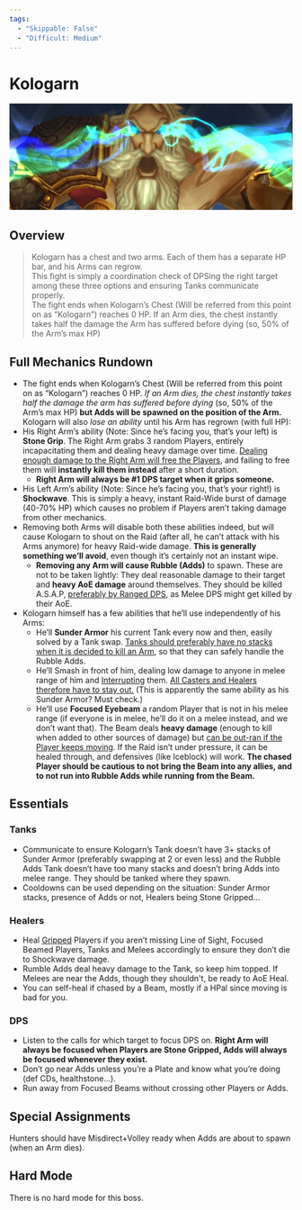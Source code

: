 ```yaml
---
tags:
  - "Skippable: False"
  - "Difficult: Medium"
---
```


# Kologarn

![](../img/kologarn.png)

## Overview

> Kologarn has a chest and two arms. Each of them has a separate HP bar, and his Arms can regrow.  
> This fight is simply a coordination check of DPSing the right target among these three options and ensuring Tanks communicate properly.  
> The fight ends when Kologarn’s Chest (Will be referred from this point on as “Kologarn”) reaches 0 HP. If an Arm dies, the chest instantly takes half the damage the Arm has suffered before dying (so, 50% of the Arm’s max HP)

## Full Mechanics Rundown

* The fight ends when Kologarn’s Chest (Will be referred from this point on as “Kologarn”) reaches 0 HP. _If an Arm dies, the chest instantly takes half the damage the arm has suffered before dying_ (so, 50% of the Arm’s max HP) __but Adds will be spawned on the position of the Arm.__ Kologarn will also _lose an ability_ until his Arm has regrown (with full HP):
* His Right Arm’s ability (Note: Since he’s facing you, that’s your left) is __Stone Grip__. The Right Arm grabs 3 random Players, entirely incapacitating them and dealing heavy damage over time. <ins>Dealing enough damage to the Right Arm will free the Players</ins>, and failing to free them will __instantly kill them instead__ after a short duration.
    * __Right Arm will always be #1 DPS target when it grips someone.__
* His Left Arm’s ability (Note: Since he’s facing you, that’s your right!) is __Shockwave__. This is simply a heavy, instant Raid-Wide burst of damage (40-70% HP) which causes no problem if Players aren’t taking damage from other mechanics.
* Removing both Arms will disable both these abilities indeed, but will cause Kologarn to shout on the Raid (after all, he can’t attack with his Arms anymore) for heavy Raid-wide damage. __This is generally something we’ll avoid__, even though it’s certainly not an instant wipe.
    * __Removing any Arm will cause Rubble (Adds)__ to spawn. These are not to be taken lightly: They deal reasonable damage to their target and __heavy AoE damage__ around themselves. They should be killed A.S.A.P, <ins>preferably by Ranged DPS</ins>, as Melee DPS might get killed by their AoE.
* Kologarn himself has a few abilities that he’ll use independently of his Arms:
    * He’ll __Sunder Armor__ his current Tank every now and then, easily solved by a Tank swap. <ins>Tanks should preferably have no stacks when it is decided to kill an Arm</ins>, so that they can safely handle the Rubble Adds.
    * He’ll Smash in front of him, dealing low damage to anyone in melee range of him and <ins>Interrupting</ins> them. <ins>All Casters and Healers therefore have to stay out.</ins> (This is apparently the same ability as his Sunder Armor? Must check.)
    * He’ll use __Focused Eyebeam__ a random Player that is not in his melee range (if everyone is in melee, he’ll do it on a melee instead, and we don’t want that). The Beam deals __heavy damage__ (enough to kill when added to other sources of damage) but <ins>can be out-ran if the Player keeps moving</ins>. If the Raid isn’t under pressure, it can be healed through, and defensives (like Iceblock) will work. __The chased Player should be cautious to not bring the Beam into any allies, and to not run into Rubble Adds while running from the Beam.__

## Essentials

### Tanks

* Communicate to ensure Kologarn’s Tank doesn’t have 3+ stacks of Sunder Armor (preferably swapping at 2 or even less) and the Rubble Adds Tank doesn’t have too many stacks and doesn’t bring Adds into melee range. They should be tanked where they spawn.
* Cooldowns can be used depending on the situation: Sunder Armor stacks, presence of Adds or not, Healers being Stone Gripped...

### Healers

* Heal <ins>Gripped</ins> Players if you aren’t missing Line of Sight, Focused Beamed Players, Tanks and Melees accordingly to ensure they don’t die to Shockwave damage.
* Rumble Adds deal heavy damage to the Tank, so keep him topped. If Melees are near the Adds, though they shouldn't, be ready to AoE Heal.
* You can self-heal if chased by a Beam, mostly if a HPal since moving is bad for you.

### DPS

* Listen to the calls for which target to focus DPS on. __Right Arm will always be focused when Players are Stone Gripped, Adds will always be focused whenever they exist.__
* Don’t go near Adds unless you’re a Plate and know what you’re doing (def CDs, healthstone…).
* Run away from Focused Beams without crossing other Players or Adds.

## Special Assignments

Hunters should have Misdirect+Volley ready when Adds are about to spawn (when an Arm dies).

## Hard Mode

There is no hard mode for this boss.
